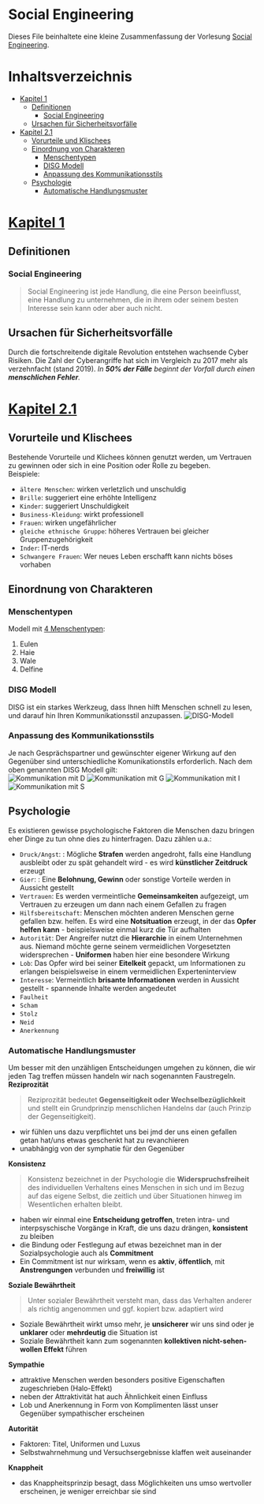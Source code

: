 # Social Engineering <!-- omit in toc -->
Dieses File beinhaltete eine kleine Zusammenfassung der Vorlesung [Social Engineering](https://moodle.dhbw-mannheim.de/pluginfile.php/410370/course/section/57781/30042022.pdf).
# Inhaltsverzeichnis <!-- omit in toc -->
- [Kapitel 1](#kapitel-1)
  - [Definitionen](#definitionen)
    - [Social Engineering](#social-engineering)
  - [Ursachen für Sicherheitsvorfälle](#ursachen-für-sicherheitsvorfälle)
- [Kapitel 2.1](#kapitel-21)
  - [Vorurteile und Klischees](#vorurteile-und-klischees)
  - [Einordnung von Charakteren](#einordnung-von-charakteren)
    - [Menschentypen](#menschentypen)
    - [DISG Modell](#disg-modell)
    - [Anpassung des Kommunikationsstils](#anpassung-des-kommunikationsstils)
  - [Psychologie](#psychologie)
    - [Automatische Handlungsmuster](#automatische-handlungsmuster)
  
# [Kapitel 1](https://app.mural.co/t/socialengineering4901/m/socialengineering4901/1649020782036/c4bb48a80903b77e09d006c14924b513ad560caa?sender=thomasklir4329)

## Definitionen
### Social Engineering
>Social Engineering ist jede Handlung, die eine Person beeinflusst,  eine Handlung zu unternehmen, die in ihrem oder seinem besten Interesse sein kann oder aber auch nicht. 

## Ursachen für Sicherheitsvorfälle
Durch die fortschreitende digitale Revolution entstehen wachsende Cyber Risiken. Die Zahl der Cyberangriffe hat sich im Vergleich zu 2017 mehr als verzehnfacht (stand 2019). *In **50% der Fälle** beginnt der Vorfall durch einen **menschlichen Fehler**.* 

# [Kapitel 2.1](https://app.mural.co/t/socialengineering4901/m/socialengineering4901/1649020782037/771454c0fc2c97c389d55333f2ba835509bc530b?sender=thomasklir4329)

## Vorurteile und Klischees

Bestehende Vorurteile und Klichees können genutzt werden, um Vertrauen zu gewinnen oder sich in eine Position oder Rolle zu begeben. <br>
Beispiele:
- `ältere Menschen`: wirken verletzlich und unschuldig
- `Brille`: suggeriert eine erhöhte Intelligenz
- `Kinder`: suggeriert Unschuldigkeit
- `Business-Kleidung`: wirkt professionell
- `Frauen`: wirken ungefährlicher
- `gleiche ethnische Gruppe`: höheres Vertrauen bei gleicher Gruppenzugehörigkeit 
- `Inder`: IT-nerds
- `Schwangere Frauen`: Wer neues Leben erschafft kann nichts böses vorhaben

## Einordnung von Charakteren
### Menschentypen
Modell mit [4 Menschentypen](https://www.youtube.com/watch?v=-IOp9qrjLJU):
1. Eulen
1. Haie
1. Wale
1. Delfine
### DISG Modell
DISG ist ein starkes Werkzeug, dass Ihnen hilft Menschen schnell zu lesen, und darauf
hin Ihren Kommunikationsstil anzupassen.
![DISG-Modell](./img/DISG.png)

### Anpassung des Kommunikationsstils 
Je nach Gesprächspartner und gewünschter eigener Wirkung auf den Gegenüber sind unterschiedliche Komunikationstils erforderlich. Nach dem oben genannten DISG Modell gilt:<br>
![Kommunikation mit D](./img/D.png)
![Kommunikation mit G](./img/G.png)
![Kommunikation mit I](./img/I.png)
![Kommunikation mit S](./img/S.png)

## Psychologie
Es existieren gewisse psychologische Faktoren die Menschen dazu bringen eher Dinge zu tun ohne dies zu hinterfragen. Dazu zählen u.a.:<br>
- `Druck/Angst`: : Mögliche **Strafen** werden angedroht, falls eine Handlung ausbleibt oder
zu spät gehandelt wird - es wird **künstlicher Zeitdruck** erzeugt
- `Gier`: : Eine **Belohnung, Gewinn** oder sonstige Vorteile werden in Aussicht gestellt
- `Vertrauen`: Es werden vermeintliche **Gemeinsamkeiten** aufgezeigt, um Vertrauen zu erzeugen um dann nach einem Gefallen zu fragen
- `Hilfsbereitschaft`: Menschen möchten anderen Menschen gerne gefallen bzw. helfen. Es wird eine **Notsituation** erzeugt, in der das **Opfer helfen kann** - beispielsweise einmal kurz die Tür aufhalten
- `Autorität`: Der Angreifer nutzt die **Hierarchie** in einem Unternehmen aus. Niemand möchte gerne seinem vermeidlichen Vorgesetzten widersprechen - **Uniformen** haben hier eine besondere Wirkung
- `Lob`: Das Opfer wird bei seiner **Eitelkeit** gepackt, um Informationen zu erlangen beispielsweise in einem vermeidlichen Experteninterview
- `Interesse`: Vermeintlich **brisante Informationen** werden in Aussicht gestellt - spannende Inhalte werden angedeutet
- `Faulheit`
- `Scham`
- `Stolz`
- `Neid`
- `Anerkennung`

### Automatische Handlungsmuster
Um besser mit den unzähligen Entscheidungen umgehen zu können, die wir jeden Tag treffen müssen handeln wir nach sogenannten Faustregeln.<br>
**Reziprozität**<br>
>Reziprozität bedeutet **Gegenseitigkeit oder Wechselbezüglichkeit** und stellt ein Grundprinzip menschlichen Handelns dar (auch Prinzip der Gegenseitigkeit).
- wir fühlen uns dazu verpflichtet uns bei jmd der uns einen gefallen getan hat/uns etwas geschenkt hat zu revanchieren
- unabhängig von der symphatie für den Gegenüber

**Konsistenz**<br>
>Konsistenz bezeichnet in der Psychologie die **Widerspruchsfreiheit** des individuellen Verhaltens eines Menschen in sich und im Bezug auf das eigene Selbst, die zeitlich und über Situationen hinweg im Wesentlichen erhalten bleibt. 
- haben wir einmal eine **Entscheidung getroffen**, treten intra- und interpsyschische Vorgänge in Kraft, die uns dazu drängen, **konsistent** zu bleiben
- die Bindung oder Festlegung auf etwas bezeichnet man in der Sozialpsychologie auch als **Commitment**
- Ein Commitment ist nur wirksam, wenn es **aktiv**, **öffentlich**, mit **Anstrengungen** verbunden und **freiwillig** ist

**Soziale Bewährtheit**<br>
>Unter sozialer Bewährtheit versteht man, dass das Verhalten anderer als richtig angenommen und ggf. kopiert bzw. adaptiert wird
- Soziale Bewährtheit wirkt umso mehr, je **unsicherer** wir uns sind oder je **unklarer** oder **mehrdeutig** die Situation ist
- Soziale Bewährtheit kann zum sogenannten **kollektiven nicht-sehen-wollen Effekt** führen

**Sympathie**<br>
- attraktive Menschen werden besonders positive Eigenschaften zugeschrieben (Halo-Effekt)
- neben der Attraktivität hat auch Ähnlichkeit einen
Einfluss 
- Lob und Anerkennung in Form von Komplimenten lässt unser Gegenüber sympathischer erscheinen

**Autorität**<br>
- Faktoren: Titel, Uniformen und Luxus
-  Selbstwahrnehmung und Versuchsergebnisse klaffen weit auseinander

**Knappheit**<br>
- das Knappheitsprinzip besagt, dass Möglichkeiten
uns umso wertvoller erscheinen, je weniger erreichbar sie sind
